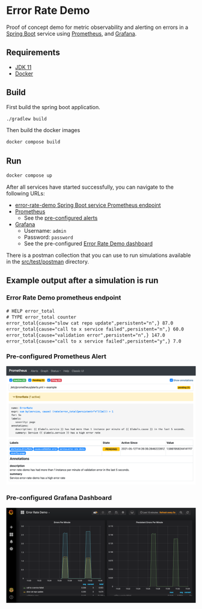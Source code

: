 # Error Rate Demo

Proof of concept demo for metric observability and alerting on errors in a
[Spring Boot](https://spring.io/projects/spring-boot) service using
[Prometheus](https://prometheus.io), and [Grafana](https://grafana.com/).


## Requirements

- [JDK 11](https://docs.oracle.com/en/java/javase/11/)
- [Docker](https://www.docker.com/)

## Build

First build the spring boot application.

```bash
./gradlew build
```

Then build the docker images

```bash
docker compose build
```

## Run

```bash
docker compose up
```

After all services have started successfully, you can navigate to the following
URLs:

- [error-rate-demo Spring Boot service Prometheus endpoint](http://localhost:8080/actuator/prometheus)
- [Prometheus](http://localhost:9090/)
  - See the [pre-configured alerts](monitoring/prometheus/alerts.yml)
- [Grafana](http://localhost:3000/)
  - Username: `admin`
  - Password: `password`
  - See the pre-configured [Error Rate Demo dashboard](monitoring/grafana/provisioning/dashboards/error-rate-demo.dashboard.json)

There is a postman collection that you can use to run simulations available in
the [src/test/postman](src/test/postman) directory.

## Example output after a simulation is run

### Error Rate Demo prometheus endpoint

```plain
# HELP error_total  
# TYPE error_total counter
error_total{cause="slow cat repo update",persistent="n",} 87.0
error_total{cause="call to x service failed",persistent="n",} 60.0
error_total{cause="validation error",persistent="n",} 147.0
error_total{cause="call to x service failed",persistent="y",} 7.0
```

### Pre-configured Prometheus Alert

![Prometheus Alert](docs/img/prometheus-alert.png)

### Pre-configured Grafana Dashboard

![Grafana Dashboard](docs/img/error-rate-dashboard.png)
